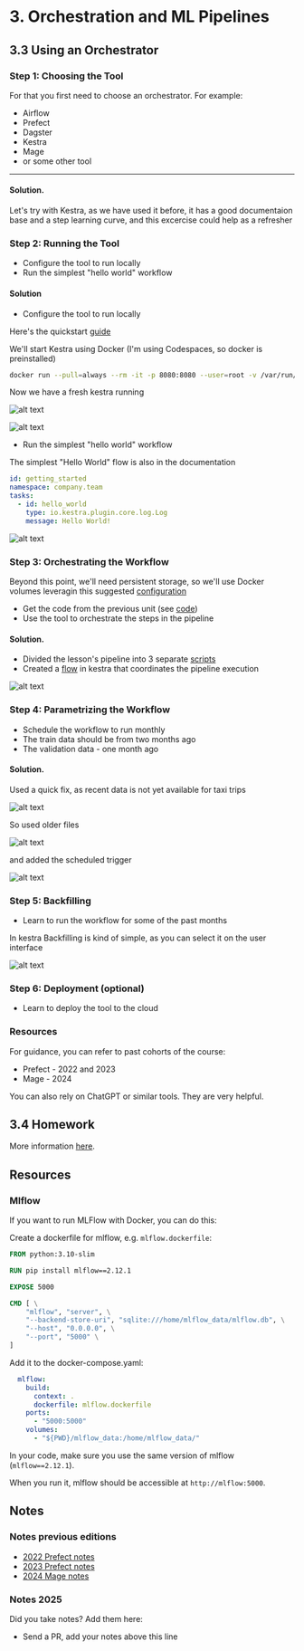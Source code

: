 # 3. Orchestration and ML Pipelines

## 3.3 Using an Orchestrator

### Step 1: Choosing the Tool

For that you first need to choose an orchestrator. For example:

- Airflow
- Prefect
- Dagster
- Kestra
- Mage
- or some other tool

---

#### Solution. 

Let's try with Kestra, as we have used it before, it has a good documentaion base and a step learning curve, and this excercise could help as a refresher

### Step 2: Running the Tool

* Configure the tool to run locally 
* Run the simplest "hello world" workflow

#### Solution

* Configure the tool to run locally 

Here's the quickstart [guide](https://kestra.io/docs/getting-started/quickstart)

We'll start Kestra using Docker (I'm using Codespaces, so docker is preinstalled)

```bash
docker run --pull=always --rm -it -p 8080:8080 --user=root -v /var/run/docker.sock:/var/run/docker.sock -v /tmp:/tmp kestra/kestra:latest server local
```
Now we have a fresh kestra running

![alt text](images/image.png)

![alt text](images/browser.png)

* Run the simplest "hello world" workflow

The simplest "Hello World" flow is also in the documentation

```yaml
id: getting_started
namespace: company.team
tasks:
  - id: hello_world
    type: io.kestra.plugin.core.log.Log
    message: Hello World!
```
![alt text](images/hello_flow.png)

### Step 3: Orchestrating the Workflow

Beyond this point, we'll need persistent storage, so we'll use Docker volumes leveragin this suggested [configuration](https://kestra.io/docs/installation/docker-compose) 

* Get the code from the previous unit (see [code](code/))
* Use the tool to orchestrate the steps in the pipeline

#### Solution.

* Divided the lesson's pipeline into 3 separate [scripts](https://github.com/Maxkaizo/mlops_zoomcamp/tree/main/03_orchestration/kestra/scripts)
* Created a [flow](https://github.com/Maxkaizo/mlops_zoomcamp/blob/main/03_orchestration/kestra/flows/load_data_nyc.yaml) in kestra  that coordinates the pipeline execution

![alt text](images/first_flow.png)


### Step 4: Parametrizing the Workflow

* Schedule the workflow to run monthly
* The train data should be from two months ago
* The validation data - one month ago

#### Solution.

Used a quick fix, as recent data is not yet available for taxi trips

![alt text](images/nota_avail.png)

So used older files

![alt text](images/oldest.png)


and added the scheduled trigger


![alt text](images/scheduled.png)

### Step 5: Backfilling

* Learn to run the workflow for some of the past months

In kestra Backfilling is kind of simple, as you can select it on the user interface

![alt text](images/backfilling.png)

### Step 6: Deployment (optional)

* Learn to deploy the tool to the cloud 

### Resources 

For guidance, you can refer to past cohorts of the course:

- Prefect - 2022 and 2023
- Mage - 2024

You can also rely on ChatGPT or similar tools. They are very helpful.

## 3.4 Homework

More information [here](../cohorts/2025/03-orchestration/homework.md).


## Resources

### Mlflow

If you want to run MLFlow with Docker, you can do this:

Create a dockerfile for mlflow, e.g. `mlflow.dockerfile`:

```dockerfile
FROM python:3.10-slim

RUN pip install mlflow==2.12.1

EXPOSE 5000

CMD [ \
    "mlflow", "server", \
    "--backend-store-uri", "sqlite:///home/mlflow_data/mlflow.db", \
    "--host", "0.0.0.0", \
    "--port", "5000" \
]
```

Add it to the docker-compose.yaml:

```yaml
  mlflow:
    build:
      context: .
      dockerfile: mlflow.dockerfile
    ports:
      - "5000:5000"
    volumes:
      - "${PWD}/mlflow_data:/home/mlflow_data/"
```

In your code, make sure you use the same version of mlflow (`mlflow==2.12.1`).

When you run it, mlflow should be accessible at `http://mlflow:5000`.

## Notes

### Notes previous editions

- [2022 Prefect notes](../cohorts/2022/03-orchestration/README.md)
- [2023 Prefect notes](../cohorts/2023/03-orchestration/prefect/README.md)
- [2024 Mage notes](../cohorts/2024/03-orchestration/README.md)

### Notes 2025

Did you take notes? Add them here:

* Send a PR, add your notes above this line